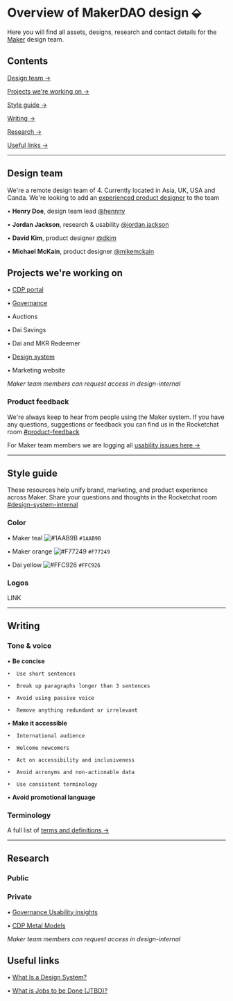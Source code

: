 # Overview of MakerDAO design ⬙

Here you will find all assets, designs, research and contact details for the [Maker](https://makerdao.com/) design team. 

## Contents
[Design team →](https://github.com/hcdoe/Overview-of-MakerDAO-design#design-team)

[Projects we're working on →](https://github.com/hcdoe/Overview-of-MakerDAO-design#projects-were-working-on)

[Style guide →](https://github.com/hcdoe/Overview-of-MakerDAO-design#style-guide)

[Writing →](https://github.com/hcdoe/Overview-of-MakerDAO-design#writing)

[Research →](https://github.com/hcdoe/Overview-of-MakerDAO-design#research)

[Useful links →](https://github.com/hcdoe/Overview-of-MakerDAO-design#useful-links)



---

## Design team
We're a remote design team of 4. Currently located in Asia, UK, USA and Canda. We're looking to add an [experienced product designer](https://makerdao.com/careers/product-designer) to the team

•  **Henry Doe**, design team lead [@hennny](https://chat.makerdao.com/home)

•  **Jordan Jackson**, research & usability [@jordan.jackson](https://chat.makerdao.com/home)

•  **David Kim**, product designer [@dkim](https://chat.makerdao.com/home)

•  **Michael McKain**, product designer [@mikemckain](https://chat.makerdao.com/home)

## Projects we're working on
•  [CDP portal](https://www.figma.com/file/L89YEqsCYo0yZ07Lwc5dVBaJ/Multi-Collateral-CDP-Portal?node-id=168%3A12)

•  [Governance](https://www.figma.com/file/P3WU8leDECFDItgLx4gh22t9/Governance?node-id=227%3A11)

•  Auctions

•  Dai Savings

•  Dai and MKR Redeemer

•  [Design system](https://www.figma.com/file/WD1TVy5hFtVkWgd7hvhbzFIe/Components?node-id=1595%3A36)

•  Marketing website

*Maker team members can request access in design-internal*

### Product feedback 

We're always keep to hear from people using the Maker system. If you have any questions, suggestions or feedback you can find us in the Rocketchat room [#product-feedback](https://chat.makerdao.com/home)

For Maker team members we are logging all [usability issues here →](https://docs.google.com/spreadsheets/d/18X4y-87m5flC9iH4RkWUXD64i_H-FM0QUHlEoiqhRxw/edit#gid=0)


---

## Style guide
These resources help unify brand, marketing, and product experience across Maker. Share your questions and thoughts in the Rocketchat room [#design-system-internal](https://chat.makerdao.com/home)

### Color

•  Maker teal ![#1AAB9B](https://placehold.it/15/1AAB9B/000000?text=+) `#1AAB9B`

•  Maker orange ![#F77249](https://placehold.it/15/F77249/000000?text=+) `#F77249`

•  Dai yellow ![#FFC926](https://placehold.it/15/FFC926/000000?text=+) `#FFC926`

### Logos
LINK

---

## Writing
### Tone & voice 
•  **Be concise**

    •  Use short sentences

    •  Break up paragraphs longer than 3 sentences

    •  Avoid using passive voice

    •  Remove anything redundant or irrelevant

•  **Make it accessible**

    •  International audience

    •  Welcome newcomers

    •  Act on accessibility and inclusiveness

    •  Avoid acronyms and non-actionable data

    •  Use consistent terminology 

•  **Avoid promotional language**


### Terminology
A full list of [terms and definitions →](https://airtable.com/shr93DOZR1FHNJv4Y/tblv6XRHv27cAvKad)

---


## Research
### Public

### Private
•  [Governance Usability insights](https://airtable.com/tblalBIbJVIMb8jOR/viwVNx9eDKCqiKL2g) 

•  [CDP Metal Models](https://airtable.com/tbl4psktne6ESePll/viwd34sTepkK8Vawn)

*Maker team members can request access in design-internal*


## Useful links

•  [What Is a Design System?](https://forumone.com/ideas/what-is-design-system)

•  [What is Jobs to be Done (JTBD)?](https://jtbd.info/2-what-is-jobs-to-be-done-jtbd-796b82081cca)
